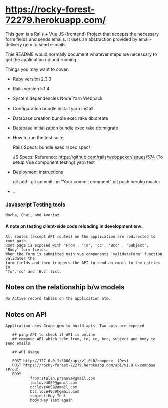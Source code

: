 # https://rocky-forest-72279.herokuapp.com/

This gem is a Rails + Vue JS (frontend) Project that accepts the necessary form fields and sends emails. It uses an abstraction provided by email-delivery gem to send e-mails.

This README would normally document whatever steps are necessary to get the
application up and running. 

Things you may want to cover:

* Ruby version
    2.3.3

* Rails version
    5.1.4

* System dependencies
    Node
    Yarn
    Webpack

* Configuration
    bundle install
    yarn install

* Database creation
    bundle exec rake db:create
    
* Database initialization
    bundle exec rake db:migrate

* How to run the test suite

    Rails Specs:
    bundle exec rspec spec/
    
    JS Specs:
    Reference: https://github.com/rails/webpacker/issues/574 (To setup Vue component testing)
    yarn test


* Deployment instructions

    git add .
    git commit -m "Your commit comment"
    git push heroku master

* ...


### Javascript Testing tools

    Mocha, Chai, and Avoriaz
    

#### A note on testing client-side code reloading in development env.

    All routes (except API routes) on the application are redirected to root path.
    Root page is exposed with 'From', 'To', 'cc', 'Bcc' , 'Subject', 'Body' form fields.
    When the form is submitted main.vue components 'validateForm' function validates the
    form fields and then triggers the API to send an email to the entries in
    'To','cc' and 'Bcc' list.



## Notes on the relationship b/w models

    No Active record tables on the application atm.

## Notes on API
    
    Application uses Grape gem to build apis. Two apis are exposed 
       
       ## ping API to check if API is online
       ## compose API which take from, to, cc, bcc, subject and body to send emails
       
       ## API Usage
       
       POST http://127.0.0.1:3000/api/v1.0.0/compose  (Dev)
       POST https://rocky-forest-72279.herokuapp.com/api/v1.0.0/compose (Prod)
       BODY
               from:stalin.pranava@gmail.com
               to:love4059@gmail.com
               cc:love4059@gmail.com
               bcc:love4059@gmail.com
               subject:Hey Test
               body:Hey Test again
       